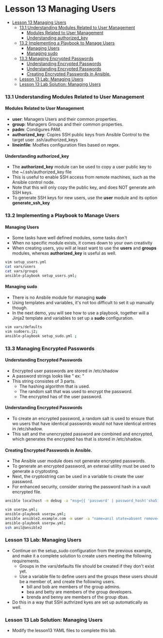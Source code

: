 # Lesson 13 Managing Users

- [Lesson 13 Managing Users](#lesson-13-managing-users)
    - [13.1 Understanding Modules Related to User Management](#131-understanding-modules-related-to-user-management)
      - [Modules Related to User Management](#modules-related-to-user-management)
      - [Understanding authorized\_key](#understanding-authorized_key)
    - [13.2 Implementing a Playbook to Manage Users](#132-implementing-a-playbook-to-manage-users)
      - [Managing Users](#managing-users)
      - [Managing sudo](#managing-sudo)
    - [13.3 Managing Encrypted Passwords](#133-managing-encrypted-passwords)
      - [Understanding Encrypted Passwords](#understanding-encrypted-passwords)
      - [Understanding Encrypted Passwords](#understanding-encrypted-passwords-1)
      - [Creating Encrypted Passwords in Ansible.](#creating-encrypted-passwords-in-ansible)
    - [Lesson 13 Lab: Managing Users](#lesson-13-lab-managing-users)
    - [Lesson 13 Lab Solution: Managing Users](#lesson-13-lab-solution-managing-users)

### 13.1 Understanding Modules Related to User Management

#### Modules Related to User Management

- **user**: Managers Users and their common properties.
- **group**: Managers Groups and their common properties.
- **padm**: Condigures PAM.
- **authorized_key**: Copies SSH public keys from Ansible Control to the target user .ssh/authorized_keys
- **lineinfile**: Modfies configuration files based on regex.

#### Understanding authorized_key

- The **authorized_key** module can be used to copy a user public key to the ~/.ssh/authorized_key file
- This is useful to enable SSH access from remote machines, such as the Ansible control node.
- Note that this will only copy the public key, and does NOT generate anh SSH keys.
- To generate SSH keys for new users, use the **user** module and its option **generate_ssh_key**

### 13.2 Implementing a Playbook to Manage Users

#### Managing Users

- Some tasks have well defined modules, some tasks don't
- When no specific module exists, it comes down to your own creativity
- When creating users, you will at least want to use the **users** and **groups** modules, whereas **authorized_key** is useful as well.

```bash
vim setup_users.yml
cat vars/users
cat vars/groups
ansible-playbook setup_users.yml;
```

#### Managing sudo

- There is no Ansbile module for managing **sudo**
- Using templates and variables, it's not too difficult to set it up manually though.
- In the next demo, you will see how to use a playbook, together will a Jinja2 template and variables to set up a **sudo** configuration.

```bash
vim vars/defaults
vim sudoers.j2;
ansible-playbook setup_sudo.yml ;
```

### 13.3 Managing Encrypted Passwords

#### Understanding Encrypted Passwords

- Encrypted user passwords are stored in /etc/shadow
- A password strings looks like " ex: <encrypted password>"
- This string consistes of 3 parts.
  - The hashing algorithm that is used.
  - The random salt that was used to encrypt the password.
  - The encrypted has of the user password.

#### Understanding Encrypted Passwords

- To create an encrypted password, a random salt is used to ensure that wo users that have identical passwords would not have identical entries in /etc/shadow.
- This salt and the unencrypted password are combined and encrypted, which generates the encrypted has that is stored in /etc/shadow.

#### Creating Encrypted Passwords in Ansible.

- The Ansible user module does not generate encrypted passwords.
- To generate an encrypted password, an exteraal utility must be used to generate a cryptosting.
- Next, the cryptostring can be used in a variable to create the user password.
- For enhanced security, consider storing the password hash in a vault encrypted file.

```bash
ansible localhost -m debug -a "msg={{ 'password' | password_hash('sha512', 'mypassword')}}"

vim userpw.yml;
ansible-playbook userpw.yml;
ansible ansible2.example.com -m user -a "name=anil state=absent remove=yes"
ansible-playbook userpw.yml;
ssh anil@ansible2
```

### Lesson 13 Lab: Managing Users

- Continue on the setup_sudo configuration from the previous example, and  make it a complete solution to create users meeting the following requirements.
  - Groups in the vars/defaults file should be created if they don't exist yet.
  - Use a variable file to define users and the groups these users should be a member of, and create the following users.
    - bill and bob are members of the group admins.
    - bea and betty are members of the group developers.
    - brenda and benny are members of the group dbas.
- Do this in a way that SSH authrized kyes are set up automatically as well.

### Lesson 13 Lab Solution: Managing Users

- Modify the lesson13 YAML files to complete this lab.
